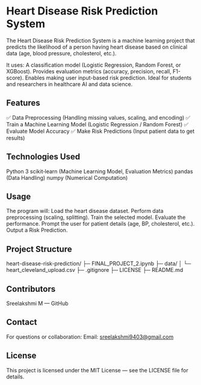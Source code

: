 #  Heart Disease Risk Prediction System
The Heart Disease Risk Prediction System is a machine learning project that predicts the likelihood of a person having heart disease based on clinical data (age, blood pressure, cholesterol, etc.).

It uses:
A classification model (Logistic Regression, Random Forest, or XGBoost).
Provides evaluation metrics (accuracy, precision, recall, F1-score).
Enables making user input-based risk prediction.
Ideal for students and researchers in healthcare AI and data science.

## Features
✅ Data Preprocessing (Handling missing values, scaling, and encoding)
✅ Train a Machine Learning Model (Logistic Regression / Random Forest)
✅ Evaluate Model Accuracy
✅ Make Risk Predictions (Input patient data to get results)

## Technologies Used
Python 3
scikit‑learn (Machine Learning Model, Evaluation Metrics)
pandas (Data Handling)
numpy (Numerical Computation)

## Usage
The program will:
Load the heart disease dataset.
Perform data preprocessing (scaling, splitting).
Train the selected model.
Evaluate the performance.
Prompt the user for patient details (age, BP, cholesterol, etc.).
Output a Risk Prediction.

## Project Structure

heart-disease-risk-prediction/
├─ FINAL_PROJECT_2.ipynb
├─ data/
│  └─ heart_cleveland_upload.csv
├─ .gitignore
├─ LICENSE
├─ README.md

## Contributors
Sreelakshmi M — GitHub

## Contact
For questions or collaboration:
Email: sreelakshmi9403@gmail.com

## License
This project is licensed under the MIT License — see the LICENSE file for details.
